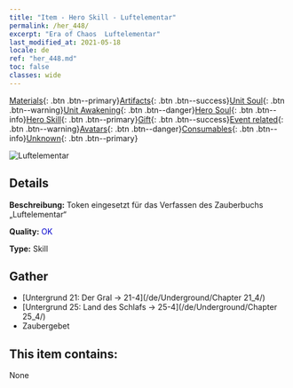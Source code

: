 ```yaml
---
title: "Item - Hero Skill - Luftelementar"
permalink: /her_448/
excerpt: "Era of Chaos  Luftelementar"
last_modified_at: 2021-05-18
locale: de
ref: "her_448.md"
toc: false
classes: wide
---
```

 [Materials](/ItemsDE/){: .btn .btn--primary}[Artifacts](/ItemsDE/Artifacts/){: .btn .btn--success}[Unit Soul](/ItemsDE/UnitSoul/){: .btn .btn--warning}[Unit Awakening](/ItemsDE/UnitAwakening/){: .btn .btn--danger}[Hero Soul](/ItemsDE/HeroSoul/){: .btn .btn--info}[Hero Skill](/ItemsDE/HeroSkill/){: .btn .btn--primary}[Gift](/ItemsDE/Gift/){: .btn .btn--success}[Event related](/ItemsDE/Events/){: .btn .btn--warning}[Avatars](/ItemsDE/Avatars/){: .btn .btn--danger}[Consumables](/ItemsDE/Consumables/){: .btn .btn--info}[Unknown](/ItemsDE/Unknown/){: .btn .btn--primary}

 ![Luftelementar](/images/t/ps_zhaohuanqiyuansu.png)

## Details
 **Beschreibung:** Token eingesetzt für das Verfassen des Zauberbuchs „Luftelementar“

 **Quality:** <span style="color: #0000CD">OK</span>

 **Type:** Skill

## Gather

*    [Untergrund 21: Der Gral -> 21-4](/de/Underground/Chapter 21_4/) 
*    [Untergrund 25: Land des Schlafs -> 25-4](/de/Underground/Chapter 25_4/) 
*    Zaubergebet 

## This item contains:

  None

